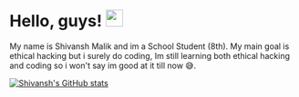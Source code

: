 # Hello, guys! <img src="https://raw.githubusercontent.com/MartinHeinz/MartinHeinz/master/wave.gif" width="30px">

My name is Shivansh Malik and im a School Student (8th). My main goal is ethical hacking but i surely do coding, Im still learning both ethical hacking and coding so i won't say im good at it till now 😅.

[![Shivansh's GitHub stats](https://github-readme-stats.vercel.app/api?username=shivanshmalik2)](https://github.com/anuraghazra/github-readme-stats)



